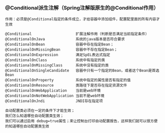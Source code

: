 
### @Conditional派生注解（Spring注解版原生的@Conditional作用）
    作用：必须是@Conditional指定的条件成立，才给容器中添加组件，配置配里面的所有内容才生效

    @Conditional                    扩展注解作用（判断是否满足当前指定条件）
    @ConditionalOnJava              系统的java版本是否符合要求
    @ConditionalOnBean              容器中存在指定Bean；
    @ConditionalOnMissingBean       容器中不存在指定Bean；
    @ConditionalOnExpression        满足SpEL表达式指定
    @ConditionalOnClass             系统中有指定的类
    @ConditionalOnMissingClass      系统中没有指定的类
    @ConditionalOnSingleCandidate   容器中只有一个指定的Bean，或者这个Bean是首选Bean
    @ConditionalOnProperty          系统中指定的属性是否有指定的值
    @ConditionalOnResource          类路径下是否存在指定资源文件
    @ConditionalOnWebApplication    当前是web环境
    @ConditionalOnNotWebApplication 当前不是web环境
    @ConditionalOnJndi              JNDI存在指定项

    自动配置类必须在一定的条件下才能生效；
    我们怎么知道哪些自动配置类生效；
    我们可以通过启用 debug=true属性；来让控制台打印自动配置报告，这样我们就可以很方便的知道哪些自动配置类生效

